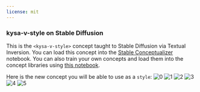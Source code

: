 ```yaml
---
license: mit
---
```

### kysa-v-style on Stable Diffusion
This is the `<kysa-v-style>` concept taught to Stable Diffusion via Textual Inversion. You can load this concept into the [Stable Conceptualizer](https://colab.research.google.com/github/huggingface/notebooks/blob/main/diffusers/stable_conceptualizer_inference.ipynb) notebook. You can also train your own concepts and load them into the concept libraries using [this notebook](https://colab.research.google.com/github/huggingface/notebooks/blob/main/diffusers/sd_textual_inversion_training.ipynb).

Here is the new concept you will be able to use as a `style`:
![<kysa-v-style> 0](https://huggingface.co/sd-concepts-library/kysa-v-style/resolve/main/concept_images/3.jpeg)
![<kysa-v-style> 1](https://huggingface.co/sd-concepts-library/kysa-v-style/resolve/main/concept_images/1.jpeg)
![<kysa-v-style> 2](https://huggingface.co/sd-concepts-library/kysa-v-style/resolve/main/concept_images/4.jpeg)
![<kysa-v-style> 3](https://huggingface.co/sd-concepts-library/kysa-v-style/resolve/main/concept_images/5.jpeg)
![<kysa-v-style> 4](https://huggingface.co/sd-concepts-library/kysa-v-style/resolve/main/concept_images/0.jpeg)
![<kysa-v-style> 5](https://huggingface.co/sd-concepts-library/kysa-v-style/resolve/main/concept_images/2.jpeg)


